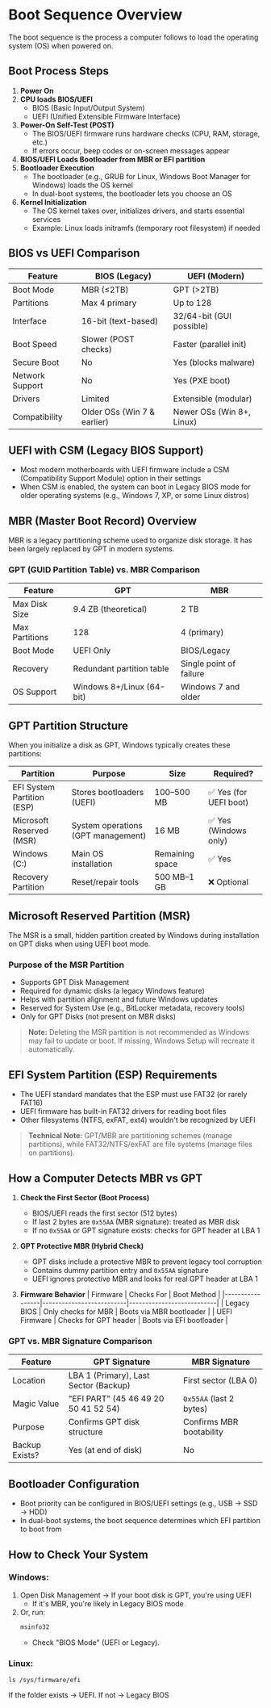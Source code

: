 # Boot Sequence Overview

The boot sequence is the process a computer follows to load the operating system (OS) when powered on.

## Boot Process Steps

1. **Power On**
2. **CPU loads BIOS/UEFI**
   - BIOS (Basic Input/Output System)
   - UEFI (Unified Extensible Firmware Interface)
3. **Power-On Self-Test (POST)**
   - The BIOS/UEFI firmware runs hardware checks (CPU, RAM, storage, etc.)
   - If errors occur, beep codes or on-screen messages appear
4. **BIOS/UEFI Loads Bootloader from MBR or EFI partition**
4. **Bootloader Execution**
   - The bootloader (e.g., GRUB for Linux, Windows Boot Manager for Windows) loads the OS kernel
   - In dual-boot systems, the bootloader lets you choose an OS
5. **Kernel Initialization**
   - The OS kernel takes over, initializes drivers, and starts essential services
   - Example: Linux loads initramfs (temporary root filesystem) if needed

## BIOS vs UEFI Comparison

| Feature              | BIOS (Legacy)               | UEFI (Modern)               |
|----------------------|----------------------------|----------------------------|
| Boot Mode            | MBR (≤2TB)                 | GPT (>2TB)                 |
| Partitions           | Max 4 primary              | Up to 128                  |
| Interface            | 16-bit (text-based)        | 32/64-bit (GUI possible)   |
| Boot Speed           | Slower (POST checks)       | Faster (parallel init)     |
| Secure Boot          | No                         | Yes (blocks malware)       |
| Network Support      | No                         | Yes (PXE boot)             |
| Drivers              | Limited                    | Extensible (modular)       |
| Compatibility        | Older OSs (Win 7 & earlier)| Newer OSs (Win 8+, Linux)  |

## UEFI with CSM (Legacy BIOS Support)

- Most modern motherboards with UEFI firmware include a CSM (Compatibility Support Module) option in their settings
- When CSM is enabled, the system can boot in Legacy BIOS mode for older operating systems (e.g., Windows 7, XP, or some Linux distros)

## MBR (Master Boot Record) Overview

MBR is a legacy partitioning scheme used to organize disk storage. It has been largely replaced by GPT in modern systems.

### GPT (GUID Partition Table) vs. MBR Comparison

| Feature         | GPT                          | MBR                  |
|-----------------|------------------------------|----------------------|
| Max Disk Size   | 9.4 ZB (theoretical)         | 2 TB                |
| Max Partitions  | 128                          | 4 (primary)         |
| Boot Mode       | UEFI Only                    | BIOS/Legacy         |
| Recovery        | Redundant partition table    | Single point of failure |
| OS Support      | Windows 8+/Linux (64-bit)    | Windows 7 and older |

## GPT Partition Structure

When you initialize a disk as GPT, Windows typically creates these partitions:

| Partition       | Purpose                          | Size           | Required? |
|-----------------|----------------------------------|----------------|-----------|
| EFI System Partition (ESP) | Stores bootloaders (UEFI) | 100–500 MB     | ✅ Yes (for UEFI boot) |
| Microsoft Reserved (MSR) | System operations (GPT management) | 16 MB | ✅ Yes (Windows only) |
| Windows (C:)    | Main OS installation             | Remaining space | ✅ Yes    |
| Recovery Partition | Reset/repair tools            | 500 MB–1 GB    | ❌ Optional |

## Microsoft Reserved Partition (MSR)

The MSR is a small, hidden partition created by Windows during installation on GPT disks when using UEFI boot mode.

### Purpose of the MSR Partition
- Supports GPT Disk Management
- Required for dynamic disks (a legacy Windows feature)
- Helps with partition alignment and future Windows updates
- Reserved for System Use (e.g., BitLocker metadata, recovery tools)
- Only for GPT Disks (not present on MBR disks)

> **Note:** Deleting the MSR partition is not recommended as Windows may fail to update or boot. If missing, Windows Setup will recreate it automatically.

## EFI System Partition (ESP) Requirements

- The UEFI standard mandates that the ESP must use FAT32 (or rarely FAT16)
- UEFI firmware has built-in FAT32 drivers for reading boot files
- Other filesystems (NTFS, exFAT, ext4) wouldn't be recognized by UEFI

> **Technical Note:** GPT/MBR are partitioning schemes (manage partitions), while FAT32/NTFS/exFAT are file systems (manage files on partitions).

## How a Computer Detects MBR vs GPT

1. **Check the First Sector (Boot Process)**
   - BIOS/UEFI reads the first sector (512 bytes)
   - If last 2 bytes are `0x55AA` (MBR signature): treated as MBR disk
   - If no `0x55AA` or GPT signature exists: checks for GPT header at LBA 1

2. **GPT Protective MBR (Hybrid Check)**
   - GPT disks include a protective MBR to prevent legacy tool corruption
   - Contains dummy partition entry and `0x55AA` signature
   - UEFI ignores protective MBR and looks for real GPT header at LBA 1

3. **Firmware Behavior**
   | Firmware        | Checks For               | Boot Method               |
   |-----------------|--------------------------|---------------------------|
   | Legacy BIOS     | Only checks for MBR      | Boots via MBR bootloader  |
   | UEFI Firmware   | Checks for GPT header    | Boots via EFI bootloader  |

### GPT vs. MBR Signature Comparison

| Feature        | GPT Signature                     | MBR Signature       |
|----------------|-----------------------------------|---------------------|
| Location       | LBA 1 (Primary), Last Sector (Backup) | First sector (LBA 0) |
| Magic Value    | "EFI PART" (45 46 49 20 50 41 52 54) | `0x55AA` (last 2 bytes) |
| Purpose        | Confirms GPT disk structure       | Confirms MBR bootability |
| Backup Exists? | Yes (at end of disk)              | No                   |

## Bootloader Configuration

- Boot priority can be configured in BIOS/UEFI settings (e.g., USB → SSD → HDD)
- In dual-boot systems, the boot sequence determines which EFI partition to boot from


## How to Check Your System
### Windows:
1. Open Disk Management → If your boot disk is GPT, you're using UEFI
   - If it's MBR, you're likely in Legacy BIOS mode
2. Or, run:
   ```cmd
   msinfo32
   ```
   - Check "BIOS Mode" (UEFI or Legacy).


### Linux:
```console
ls /sys/firmware/efi
```
If the folder exists → UEFI. If not → Legacy BIOS
